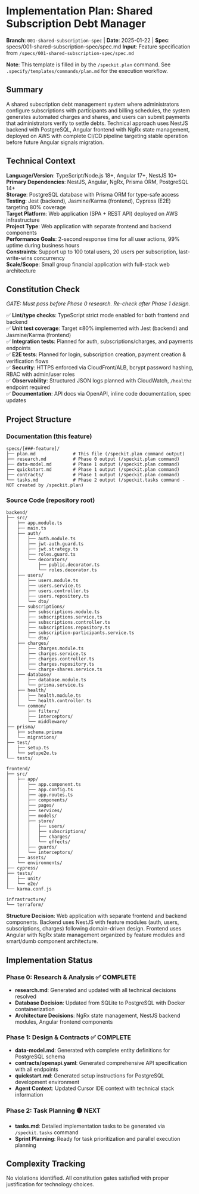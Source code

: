 # Implementation Plan: Shared Subscription Debt Manager

**Branch**: `001-shared-subscription-spec` | **Date**: 2025-01-22 | **Spec**: specs/001-shared-subscription-spec/spec.md
**Input**: Feature specification from `/specs/001-shared-subscription-spec/spec.md`

**Note**: This template is filled in by the `/speckit.plan` command. See `.specify/templates/commands/plan.md` for the execution workflow.

## Summary

A shared subscription debt management system where administrators configure subscriptions with participants and billing schedules, the system generates automated charges and shares, and users can submit payments that administrators verify to settle debts. Technical approach uses NestJS backend with PostgreSQL, Angular frontend with NgRx state management, deployed on AWS with complete CI/CD pipeline targeting stable operation before future Angular signals migration.

## Technical Context

**Language/Version**: TypeScript/Node.js 18+, Angular 17+, NestJS 10+  
**Primary Dependencies**: NestJS, Angular, NgRx, Prisma ORM, PostgreSQL 14+  
**Storage**: PostgreSQL database with Prisma ORM for type-safe access  
**Testing**: Jest (backend), Jasmine/Karma (frontend), Cypress (E2E) targeting 80% coverage  
**Target Platform**: Web application (SPA + REST API) deployed on AWS infrastructure  
**Project Type**: Web application with separate frontend and backend components  
**Performance Goals**: 2-second response time for all user actions, 99% uptime during business hours  
**Constraints**: Support up to 100 total users, 20 users per subscription, last-write-wins concurrency  
**Scale/Scope**: Small group financial application with full-stack web architecture

## Constitution Check

*GATE: Must pass before Phase 0 research. Re-check after Phase 1 design.*

✅ **Lint/type checks**: TypeScript strict mode enabled for both frontend and backend  
✅ **Unit test coverage**: Target ≥80% implemented with Jest (backend) and Jasmine/Karma (frontend)  
✅ **Integration tests**: Planned for auth, subscriptions/charges, and payments endpoints  
✅ **E2E tests**: Planned for login, subscription creation, payment creation & verification flows  
✅ **Security**: HTTPS enforced via CloudFront/ALB, bcrypt password hashing, RBAC with admin/user roles  
✅ **Observability**: Structured JSON logs planned with CloudWatch, `/healthz` endpoint required  
✅ **Documentation**: API docs via OpenAPI, inline code documentation, spec updates

## Project Structure

### Documentation (this feature)

```
specs/[###-feature]/
├── plan.md              # This file (/speckit.plan command output)
├── research.md          # Phase 0 output (/speckit.plan command)
├── data-model.md        # Phase 1 output (/speckit.plan command)
├── quickstart.md        # Phase 1 output (/speckit.plan command)
├── contracts/           # Phase 1 output (/speckit.plan command)
└── tasks.md             # Phase 2 output (/speckit.tasks command - NOT created by /speckit.plan)
```

### Source Code (repository root)

```
backend/
├── src/
│   ├── app.module.ts
│   ├── main.ts
│   ├── auth/
│   │   ├── auth.module.ts
│   │   ├── jwt-auth.guard.ts
│   │   ├── jwt.strategy.ts
│   │   ├── roles.guard.ts
│   │   └── decorators/
│   │       ├── public.decorator.ts
│   │       └── roles.decorator.ts
│   ├── users/
│   │   ├── users.module.ts
│   │   ├── users.service.ts
│   │   ├── users.controller.ts
│   │   ├── users.repository.ts
│   │   └── dto/
│   ├── subscriptions/
│   │   ├── subscriptions.module.ts
│   │   ├── subscriptions.service.ts
│   │   ├── subscriptions.controller.ts
│   │   ├── subscriptions.repository.ts
│   │   ├── subscription-participants.service.ts
│   │   └── dto/
│   ├── charges/
│   │   ├── charges.module.ts
│   │   ├── charges.service.ts
│   │   ├── charges.controller.ts
│   │   ├── charges.repository.ts
│   │   └── charge-shares.service.ts
│   ├── database/
│   │   ├── database.module.ts
│   │   └── prisma.service.ts
│   ├── health/
│   │   ├── health.module.ts
│   │   └── health.controller.ts
│   └── common/
│       ├── filters/
│       ├── interceptors/
│       └── middleware/
├── prisma/
│   ├── schema.prisma
│   └── migrations/
├── test/
│   ├── setup.ts
│   └── setupe2e.ts
└── tests/

frontend/
├── src/
│   ├── app/
│   │   ├── app.component.ts
│   │   ├── app.config.ts
│   │   ├── app.routes.ts
│   │   ├── components/
│   │   ├── pages/
│   │   ├── services/
│   │   ├── models/
│   │   ├── store/
│   │   │   ├── users/
│   │   │   ├── subscriptions/
│   │   │   ├── charges/
│   │   │   └── effects/
│   │   ├── guards/
│   │   └── interceptors/
│   ├── assets/
│   └── environments/
├── cypress/
├── tests/
│   ├── unit/
│   └── e2e/
└── karma.conf.js

infrastructure/
└── terraform/
```

**Structure Decision**: Web application with separate frontend and backend components. Backend uses NestJS with feature modules (auth, users, subscriptions, charges) following domain-driven design. Frontend uses Angular with NgRx state management organized by feature modules and smart/dumb component architecture.

## Implementation Status

### Phase 0: Research & Analysis ✅ COMPLETE
- **research.md**: Generated and updated with all technical decisions resolved
- **Database Decision**: Updated from SQLite to PostgreSQL with Docker containerization
- **Architecture Decisions**: NgRx state management, NestJS backend modules, Angular frontend components

### Phase 1: Design & Contracts ✅ COMPLETE  
- **data-model.md**: Generated with complete entity definitions for PostgreSQL schema
- **contracts/openapi.yaml**: Generated comprehensive API specification with all endpoints
- **quickstart.md**: Generated setup instructions for PostgreSQL development environment
- **Agent Context**: Updated Cursor IDE context with technical stack information

### Phase 2: Task Planning 🟡 NEXT
- **tasks.md**: Detailed implementation tasks to be generated via `/speckit.tasks` command
- **Sprint Planning**: Ready for task prioritization and parallel execution planning

## Complexity Tracking

No violations identified. All constitution gates satisfied with proper justification for technology choices.

